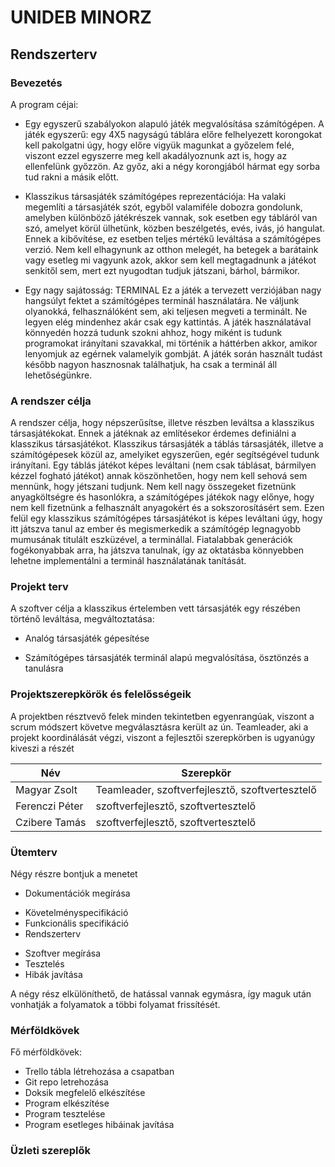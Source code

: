 # UNIDEB MINORZ
## Rendszerterv  

### Bevezetés

A program céjai:

* Egy egyszerű szabályokon alapuló játék megvalósítása
számítógépen. A játék egyszerű: egy 4X5 nagyságú táblára 
előre felhelyezett korongokat kell pakolgatni úgy, hogy 
előre vigyük magunkat a győzelem felé, viszont ezzel egyszerre
meg kell akadályoznunk azt is, hogy az ellenfelünk győzzön.
Az győz, aki a négy korongjából hármat egy sorba tud rakni
a másik előtt.

* Klasszikus társasjáték számítógépes reprezentációja:
Ha valaki megemlíti a társasjáték szót, egyből valamiféle
dobozra gondolunk, amelyben különböző játékrészek vannak,
sok esetben egy tábláról van szó, amelyet körül ülhetünk,
közben beszélgetés, evés, ivás, jó hangulat.
Ennek a kibővítése, ez esetben teljes mértékű leváltása
a számítógépes verzió. Nem kell elhagynunk az otthon melegét,
ha betegek a barátaink vagy esetleg mi vagyunk azok, akkor
sem kell megtagadnunk a játékot senkitől sem, mert ezt
nyugodtan tudjuk játszani, bárhol, bármikor.

* Egy nagy sajátosság: TERMINAL
Ez a játék a tervezett verziójában nagy hangsúlyt fektet
a számítógépes terminál használatára. Ne váljunk olyanokká,
felhasználóként sem, aki teljesen megveti a terminált.
Ne legyen elég mindenhez akár csak egy kattintás.
A játék használatával könnyedén hozzá tudunk szokni ahhoz,
hogy miként is tudunk programokat irányítani szavakkal,
mi történik a háttérben akkor, amikor lenyomjuk az egérnek
valamelyik gombját. A játék során használt tudást később
nagyon hasznosnak találhatjuk, ha csak a terminál áll lehetőségünkre.

### A rendszer célja

A rendszer célja, hogy népszerűsítse, illetve részben
leváltsa a klasszikus társasjátékokat. Ennek a játéknak
az említésekor érdemes definiálni a klasszikus társasjátékot.
Klasszikus társasjáték a táblás társasjáték, illetve a
számítógépesek közül az, amelyiket egyszerűen, egér segítségével
tudunk irányítani.
Egy táblás játékot képes leváltani (nem csak táblásat,
bármilyen kézzel fogható játékot) annak köszönhetően, hogy
nem kell sehová sem mennünk, hogy jétszani tudjunk. Nem kell
nagy összegeket fizetnünk anyagköltségre és hasonlókra, a
számítógépes játékok nagy előnye, hogy nem kell fizetnünk
a felhasznált anyagokért és a sokszorosításért sem.
Ezen felül egy klasszikus számítógépes társasjátékot is
képes leváltani úgy, hogy itt játszva tanul az ember és
megismerkedik a számítógép legnagyobb mumusának titulált
eszküzével, a terminállal. Fiatalabbak generációk fogékonyabbak
arra, ha játszva tanulnak, így az oktatásba könnyebben
lehetne implementálni a terminál használatának tanítását.

### Projekt terv

A szoftver célja a klasszikus értelemben vett társasjáték
egy részében történő leváltása, megváltoztatása:

* Analóg társasjáték gépesítése

* Számítógépes társasjáték terminál alapú megvalósítása,
ösztönzés a tanulásra

###  Projektszerepkörök és felelősségeik

A projektben résztvevő felek minden tekintetben egyenrangúak,
viszont a scrum módszert követve megválasztásra került az ún.
Teamleader, aki a projekt koordinálását végzi, viszont a fejlesztői
szerepkörben is ugyanúgy kiveszi a részét

Név |   Szerepkör
-----------|---------
Magyar Zsolt | Teamleader, szoftverfejlesztő, szoftvertesztelő
Ferenczi Péter  | szoftverfejlesztő, szoftvertesztelő
Czibere Tamás    | szoftverfejlesztő, szoftvertesztelő

### Ütemterv 

Négy részre bontjuk a menetet

* Dokumentációk megírása
- Követelményspecifikáció
- Funkcionális specifikáció
- Rendszerterv
* Szoftver megírása
* Tesztelés
* Hibák javítása

A négy rész elkülöníthető, de hatással vannak egymásra, így
maguk után vonhatják a folyamatok a többi folyamat frissítését.

### Mérföldkövek

Fő mérföldkövek:

- Trello tábla létrehozása a csapatban
- Git repo letrehozása
- Doksik megfelelő elkészítése
- Program elkészítése
- Program tesztelése
- Program esetleges hibáinak javítása

###  Üzleti szereplők

